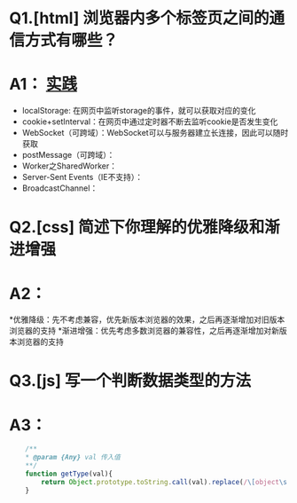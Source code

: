 # Q1.[html] 浏览器内多个标签页之间的通信方式有哪些？
# A1： **[实践](https://xv700.gitee.io/message-communication-for-web/)**
* localStorage: 在网页中监听storage的事件，就可以获取对应的变化
* cookie+setInterval：在网页中通过定时器不断去监听cookie是否发生变化
* WebSocket（可跨域）：WebSocket可以与服务器建立长连接，因此可以随时获取
* postMessage（可跨域）：
* Worker之SharedWorker：
* Server-Sent Events（IE不支持）：
* BroadcastChannel：

# Q2.[css] 简述下你理解的优雅降级和渐进增强
# A2：
*优雅降级：先不考虑兼容，优先新版本浏览器的效果，之后再逐渐增加对旧版本浏览器的支持
*渐进增强：优先考虑多数浏览器的兼容性，之后再逐渐增加对新版本浏览器的支持

# Q3.[js] 写一个判断数据类型的方法
# A3：
``` javascript
    /**
    * @param {Any} val 传入值
    **/
    function getType(val){
        return Object.prototype.toString.call(val).replace(/\[object\s|\]/g,'').toLowerCase();
    }
```
